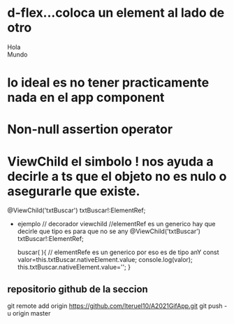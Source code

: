 # d-flex...coloca un element al lado de otro
 <div class="d-flex">
  <div>Hola </div>
  <div>Mundo</div>
</div>


# lo ideal es no tener practicamente nada en el app component


# Non-null assertion operator
# ViewChild   el simbolo ! nos ayuda a decirle a ts que el objeto no es nulo o asegurarle que existe.
  @ViewChild('txtBuscar') txtBuscar!:ElementRef;
* ejemplo
// decorador viewchild
  //elementRef es un generico hay que decirle que tipo es para que no se any
  @ViewChild('txtBuscar') txtBuscar!:ElementRef<HTMLInputElement>;

  buscar( ){
  // elementRefe es un generico por eso es de tipo anY
    const valor=this.txtBuscar.nativeElement.value;
    console.log(valor);
    this.txtBuscar.nativeElement.value='';
  }




















## repositorio github de la seccion
git remote add origin https://github.com/lteruel10/A2021GifApp.git
git push -u origin master